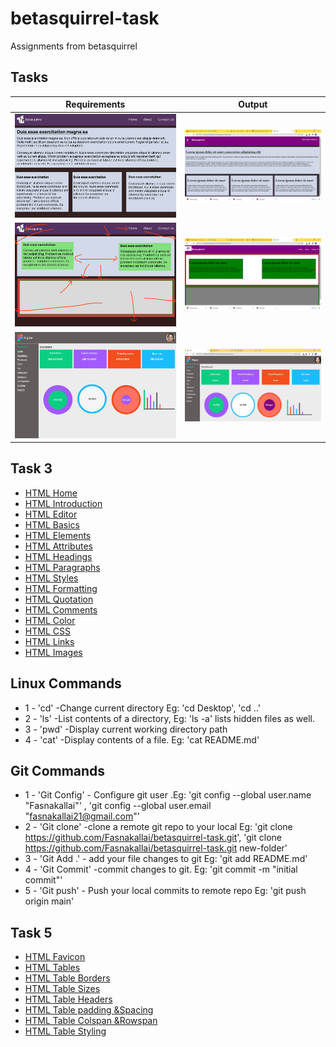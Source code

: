 # betasquirrel-task

Assignments from betasquirrel

## Tasks

| Requirements                | Output                         |
| --------------------------- | ------------------------------ |
| ![task1](images/task1.jpg)  | ![task-1](images/task1out.jpg) |
| ![task-2](images/task2.jpg) | ![task-2](images/task2out.jpg) |
| ![task-4](images/task4.jpg) | ![task-4](images/task4out.jpg) |

## Task 3

- [HTML Home](https://www.w3schools.com/html/default.asp)
- [HTML Introduction](https://www.w3schools.com/html/html_intro.asp)
- [HTML Editor](https://www.w3schools.com/html/html_editors.asp)
- [HTML Basics](https://www.w3schools.com/html/html_basic.asp)
- [HTML Elements](https://www.w3schools.com/html/html_elements.asp)
- [HTML Attributes](https://www.w3schools.com/html/html_attributes.asp)
- [HTML Headings](https://www.w3schools.com/html/html_headings.asp)
- [HTML Paragraphs](https://www.w3schools.com/html/html_paragraphs.asp)
- [HTML Styles](https://www.w3schools.com/html/html_styles.asp)
- [HTML Formatting](https://www.w3schools.com/html/html_formatting.asp)
- [HTML Quotation](https://www.w3schools.com/html/html_quotation.asp)
- [HTML Comments](https://www.w3schools.com/html/html_comments.asp)
- [HTML Color](https://www.w3schools.com/html/html_color.asp)
- [HTML CSS](https://www.w3schools.com/html/html_css.asp)
- [HTML Links](https://www.w3schools.com/html/html_links.asp)
- [HTML Images](https://www.w3schools.com/html/html_images.asp)

## Linux Commands

- 1 - 'cd' -Change current directory Eg: 'cd Desktop', 'cd ..'
- 2 - 'ls' -List contents of a directory, Eg: 'ls -a' lists hidden files as well.
- 3 - 'pwd' -Display current working directory path
- 4 - 'cat' -Display contents of a file. Eg: 'cat README.md'

## Git Commands

- 1 - 'Git Config' - Configure git user .Eg: 'git config --global user.name "Fasnakallai"' , 'git config --global user.email "fasnakallai21@gmail.com"'
- 2 - 'Git clone' -clone a remote git repo to your local Eg: 'git clone https://github.com/Fasnakallai/betasquirrel-task.git', 'git clone https://github.com/Fasnakallai/betasquirrel-task.git new-folder'
- 3 - 'Git Add .' - add your file changes to git Eg: 'git add README.md'
- 4 - 'Git Commit' -commit changes to git. Eg: 'git commit -m "initial commit"'
- 5 - 'Git push' - Push your local commits to remote repo Eg: 'git push origin main'

## Task 5

- [HTML Favicon](https://www.w3schools.com/html/html_favicon.asp)
- [HTML Tables](https://www.w3schools.com/html/html_tables.asp)
- [HTML Table Borders](https://www.w3schools.com/html/html_Tableborders.asp)
- [HTML Table Sizes](https://www.w3schools.com/html/html_tablesizes.asp)
- [HTML Table Headers](https://www.w3schools.com/html/html_tableheaders.asp)
- [HTML Table padding &Spacing](https://www.w3schools.com/html/html_tablepadding&spacing.asp)
- [HTML Table Colspan &Rowspan](https://www.w3schools.com/html/html_tablecolspan&rowspan.asp)
- [HTML Table Styling](https://www.w3schools.com/html/html_tablestyling.asp)

